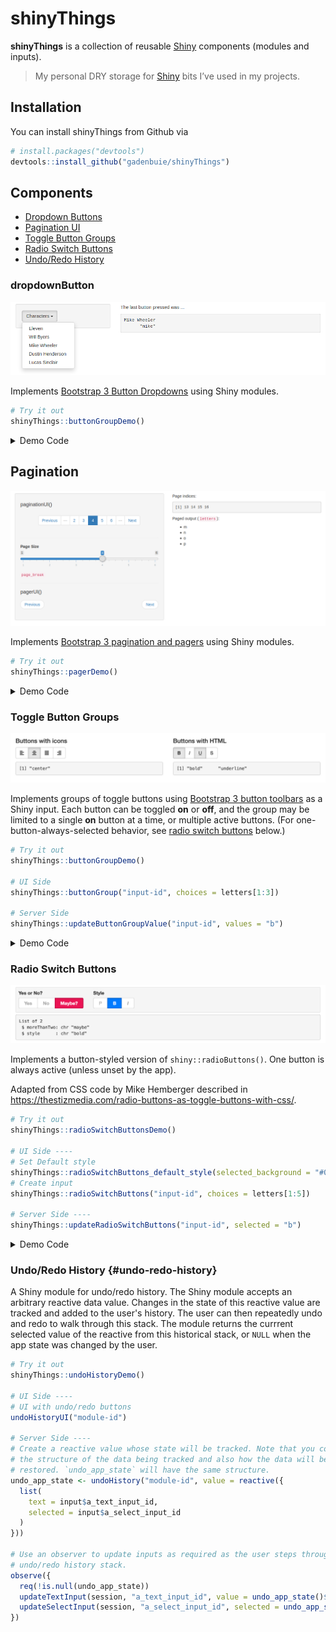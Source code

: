 
<!-- README.md is generated from README.Rmd. Please edit that file -->

# shinyThings

**shinyThings** is a collection of reusable
[Shiny](https://shiny.rstudio.com) components (modules and inputs).

> My personal DRY storage for [Shiny](https://shiny.rstudio.com) bits
> I’ve used in my projects.

## Installation

You can install shinyThings from Github via

``` r
# install.packages("devtools")
devtools::install_github("gadenbuie/shinyThings")
```

## Components

- [Dropdown Buttons](#dropdownbutton)
- [Pagination UI](#pagination)
- [Toggle Button Groups](#toggle-button-groups)
- [Radio Switch Buttons](#radio-switch-buttons)
- [Undo/Redo History](#undo-redo-history)

### dropdownButton

![](man/figures/README-dropdownButton-example.png)

Implements [Bootstrap 3 Button
Dropdowns](https://getbootstrap.com/docs/3.3/components/#btn-dropdowns)
using Shiny modules.

``` r
# Try it out
shinyThings::buttonGroupDemo()
```

<details>

<summary>Demo Code</summary>

``` r
button_options <- c(
  "Eleven" = "eleven",
  "Will Byers" = "will",
  "Mike Wheeler" = "mike",
  "Dustin Henderson" = "dustin",
  "Lucas Sinclair" = "lucas"
)

ui <- fluidPage(
  titlePanel("shinyThings Dropdown Button"),
  sidebarLayout(
    sidebarPanel(
      shinyThings::dropdownButtonUI(
        id = "dropdown",
        options = button_options,
        label = "Characters"
      )
    ),
    mainPanel(
      tags$p("The last button pressed was ..."),
      verbatimTextOutput("chosen")
    )
  )
)

server <- function(input, output) {
  last_clicked <- shinyThings::dropdownButton("dropdown", button_options)
  output$chosen <- renderPrint({ last_clicked() })
}
```

</details>

## Pagination

![](man/figures/README-pager-example.png)

Implements [Bootstrap 3 pagination and
pagers](https://getbootstrap.com/docs/3.3/components/#pagination) using
Shiny modules.

``` r
# Try it out
shinyThings::pagerDemo()
```

<details>

<summary>Demo Code</summary>

``` r
ui <- fluidPage(
  titlePanel("shinyThings Pagination"),
  sidebarLayout(
    sidebarPanel(
      width = 6,
      
      tags$h4("paginationUI()"),
      shinyThings::paginationUI("pager", width = 12, offset = 0, class = "text-center"),
      tags$hr(),
      
      sliderInput("page_break", "Page Size", min = 1, max = 6, step = 1, value = 3),
      helpText(tags$code("page_break")),
      tags$hr(),
      
      tags$h4("pagerUI()"),
      shinyThings::pagerUI("pager", centered = FALSE)
    ),
    mainPanel(
      width = 6,
      
      tags$p("Page indices:"),
      verbatimTextOutput("page_indices"),
      
      tags$p(HTML("Paged output (<code>letters</code>):")),
      uiOutput("paged_output")
    )
  )
)

server <- function(input, output) {
  ## page_break and n_items can be reactive or fixed values
  # page_break <- 4
  # n_items <- length(letters)
  n_items <- reactiveVal(length(letters))
  page_break <- reactive({input$page_break})

  page_indices <- shinyThings::pager("pager", n_items, page_break)

  output$page_indices <- renderPrint({
    page_indices()
  })

  output$paged_output <- renderUI({
    tags$ul(
      lapply(letters[page_indices()], tags$li)
    )
  })
}
```

</details>

### Toggle Button Groups

![](man/figures/README-buttonGroup-example.png)

Implements groups of toggle buttons using [Bootstrap 3 button
toolbars](https://getbootstrap.com/docs/3.3/components/#btn-groups) as a
Shiny input. Each button can be toggled **on** or **off**, and the group
may be limited to a single **on** button at a time, or multiple active
buttons. (For one-button-always-selected behavior, see [radio switch
buttons](#radio-switch-buttons) below.)

``` r
# Try it out
shinyThings::buttonGroupDemo()

# UI Side
shinyThings::buttonGroup("input-id", choices = letters[1:3])

# Server Side
shinyThings::updateButtonGroupValue("input-id", values = "b")
```

<details>

<summary>Demo Code</summary>

``` r
library(shiny)

ui <- fluidPage(
  titlePanel("shinyThings Toggle Button Groups"),
  fluidRow(
    column(
      width = 6,
      tags$h4("Buttons with icons"),
      shinyThings::buttonGroup(
        inputId = "button_icon",
        choices = c("left", "center", "justify", "right"),
        btn_icon = paste0("align-", c("left", "center", "justify", "right")),
        multiple = FALSE
      ),
      tags$p(),
      verbatimTextOutput("chosen_icon")
    ),
    column(
      width = 6,
      tags$h4("Buttons with HTML"),
      shinyThings::buttonGroup(
        inputId = "button_html",
        choices = c("bold", "italic", "underline", "strikethrough"),
        choice_labels = list(
          HTML("<strong>B</strong>"),
          HTML("<i>I</i>"),
          HTML("<span style='text-decoration: underline'>U</span>"),
          HTML("<del>S</del>")
        ),
        multiple = TRUE
      ),
      tags$p(),
      verbatimTextOutput("chosen_html")
    )
  )
)

server <- function(input, output, session) {
  output$chosen_icon <- renderPrint(input$button_icon)
  output$chosen_html <- renderPrint(input$button_html)
}

shinyApp(ui, server)
```

</details>

### Radio Switch Buttons

![](man/figures/README-radioSwitchButtons-example.png)

Implements a button-styled version of `shiny::radioButtons()`. One
button is always active (unless unset by the app).

Adapted from CSS code by Mike Hemberger described in
<https://thestizmedia.com/radio-buttons-as-toggle-buttons-with-css/>.

``` r
# Try it out
shinyThings::radioSwitchButtonsDemo()

# UI Side ----
# Set Default style
shinyThings::radioSwitchButtons_default_style(selected_background = "#00589a")
# Create input
shinyThings::radioSwitchButtons("input-id", choices = letters[1:5])

# Server Side ----
shinyThings::updateRadioSwitchButtons("input-id", selected = "b")
```

<details>

<summary>Demo Code</summary>

``` r
library(shiny)
library(shinyThings)

ui <- fluidPage(
  inputPanel(
    radioSwitchButtons(
      inputId = "other",
      label = "Yes or No?",
      choices = c("Yes" = "yes", "No" = "no", "Maybe?" = "maybe"),
      selected_background = "#eb1455"
    ),

    radioSwitchButtons(
      inputId = "small",
      label = "Style",
      choices = c("plain", "bold", "italic"),
      choice_labels = list(
        tags$span(style = "font-weight: normal", "P"),
        tags$strong("B"),
        tags$em("I")
      )
    )
  ),
  verbatimTextOutput("values")
)

server <- function(input, output, session) {
  output$values <- renderPrint({
    str(list(
      moreThanTwo = input$other,
      style       = input$small
    ))
  })
}

shinyApp(ui, server)
```

</details>

### Undo/Redo History {#undo-redo-history}

A Shiny module for undo/redo history. 
The Shiny module accepts an arbitrary reactive data value. 
Changes in the state of this reactive value are tracked and added to the user's history. 
The user can then repeatedly undo and redo to walk through this stack. 
The module returns the currrent selected value of the reactive from this historical stack, 
or `NULL` when the app state was changed by the user.

``` r
# Try it out
shinyThings::undoHistoryDemo()

# UI Side ----
# UI with undo/redo buttons
undoHistoryUI("module-id")

# Server Side ----
# Create a reactive value whose state will be tracked. Note that you control 
# the structure of the data being tracked and also how the data will be 
# restored. `undo_app_state` will have the same structure.
undo_app_state <- undoHistory("module-id", value = reactive({
  list(
    text = input$a_text_input_id,
    selected = input$a_select_input_id
  )
}))

# Use an observer to update inputs as required as the user steps through the
# undo/redo history stack.
observe({
  req(!is.null(undo_app_state))
  updateTextInput(session, "a_text_input_id", value = undo_app_state()$text)
  updateSelectInput(session, "a_select_input_id", selected = undo_app_state()$selected)
})
```
